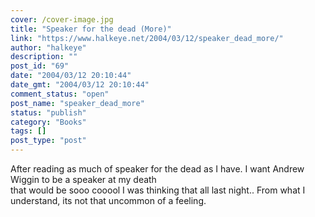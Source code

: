 ```yaml
---
cover: /cover-image.jpg
title: "Speaker for the dead (More)"
link: "https://www.halkeye.net/2004/03/12/speaker_dead_more/"
author: "halkeye"
description: ""
post_id: "69"
date: "2004/03/12 20:10:44"
date_gmt: "2004/03/12 20:10:44"
comment_status: "open"
post_name: "speaker_dead_more"
status: "publish"
category: "Books"
tags: []
post_type: "post"
---
```


After reading as much of speaker for the dead as I have. I want Andrew Wiggin to be a speaker at my death  
that would be sooo cooool I was thinking that all last night.. From what I understand, its not that uncommon of a feeling.